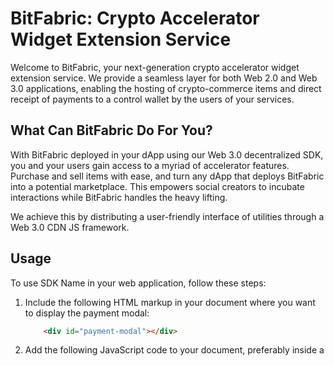 
# BitFabric: Crypto Accelerator Widget Extension Service

Welcome to BitFabric, your next-generation crypto accelerator widget extension service. We provide a seamless layer for both Web 2.0 and Web 3.0 applications, enabling the hosting of crypto-commerce items and direct receipt of payments to a control wallet by the users of your services.

## What Can BitFabric Do For You?

With BitFabric deployed in your dApp using our Web 3.0 decentralized SDK, you and your users gain access to a myriad of accelerator features. Purchase and sell items with ease, and turn any dApp that deploys BitFabric into a potential marketplace. This empowers social creators to incubate interactions while BitFabric handles the heavy lifting.

We achieve this by distributing a user-friendly interface of utilities through a Web 3.0 CDN JS framework.

## Usage

To use SDK Name in your web application, follow these steps:

1. Include the following HTML markup in your document where you want to display the payment modal:
    ```html
        <div id="payment-modal"></div>
    ```

2. Add the following JavaScript code to your document, preferably inside a <script> tag or an external JavaScript file:

   ```javascript
   window.onload = function() {
    var modalElement = document.getElementById('payment-modal');
    ckPaySDK.PaymentComponent.renderPaymentModal(modalElement, { /* props go here */ });
}
```

Make sure to replace `{ /* props go here */ }` with the necessary configuration options for your payment component.

You can customize the SDK integration as per your application's requirements. Refer to the SDK documentation for detailed information on available configuration options and APIs.

## Sample HTML Integration

Here's an example of how you can integrate the SDK in a basic HTML page:

```html
<!DOCTYPE html>
<html lang="en">
<head>
  <meta charset="UTF-8">
  <title>SDK Name HTML Integration</title>
  <script src="https://cdkpay.dogeria.workers.dev/cdkPay.js"></script>
</head>
<body>
  <div id="payment-modal"></div>
  <script>
    window.onload = function() {
        var modalElement = document.getElementById('payment-modal');
        ckPaySDK.PaymentComponent.renderPaymentModal(modalElement, { /* props go here */ });
    }
  </script>
</body>
</html>
```

## Sample React Integration

Here's an example of how you can integrate the SDK in a React application:

1. Install the SDK package using npm or yarn:

   `BASH COMMANDS GO HERE`

2. Import the SDK into your React component:

  ```javascript
  import React from 'react'
import { createRoot } from 'react-dom/client'


window.onload = function () {
  ckPaySDK.PaymentComponent.initialize('payment-modal')
}

const App = () => {
  const handlePayment = () => {
    console.log('payment has been handle')
  }

  const startPaymentFlow = () => {
    ckPaySDK.PaymentComponent.renderPaymentModal({}, function () {
      console.log('Payment complete')
      // hide the modal when payment is done
      ckPaySDK.PaymentComponent.removePaymentModal()
    })
  }

  return (
    <div>
      <h1>hello world</h1>
      <button
        onClick={() => {
          ckPaySDK.PaymentComponent.renderPaymentModal({}, function () {
            ckPaySDK.PaymentComponent.removePaymentModal()
          })
        }}
      >
        Pay in BTC
      </button>
    </div>
  )
}

const container = document.getElementById('app')
const root = createRoot(container)
```
# BitFabric Extension Documentation

The BitFabric extension is a simple interface for adding items and profiles, purchasing items, and retrieving item details in a Web 3.0 marketplace. It simplifies the process by handling authentication and other backend tasks under the hood, allowing users to focus on frontend functionality.

## Data Types

### `Item`

An item represents a product in the marketplace. When creating a new item, an `Item` object must contain the following properties:

- `name`: (Text) The name of the item.
- `cost`: (Nat) The cost of the item in the marketplace.
- `available`: (Bool) Availability status of the item. If `true`, the item is available for purchase; if `false`, it's not.
- `category`: (Text) The category the item belongs to.

Example:

```javascript
let newItem = {
  name: "Test Item",
  cost: 500,
  available: true,
  category: "Electronics",
};
```

The merchant field representing the merchant who is adding the item is automatically added by BitFabric. This field contains the Principal ID of the user who is currently authenticated. The Principal ID is a unique identifier generated based on the domain where BitFabric is deployed. This ensures that each dapp using BitFabric has unique user identifiers.

Profile
A profile represents a user in the marketplace. When creating a new profile, a Profile object must contain the following properties:

profilePicture: (Blob) An optional property, representing the user's profile picture. It should be in the form of a binary data object.
name: (Text) The name of the user.
description: (Text) A description of the user.
Example:

```javascript
let newProfile = {
  profilePicture: "<Binary Data>",
  name: "John Doe",
  description: "A tech enthusiast",
};
```


API Methods
addItem(item)
Adds a new item to the marketplace.

Parameters:

item: (Item) An Item object representing the item to add to the marketplace.
Example:
```javascript
ckPaySDK.PaymentComponent.addItem(newItem);
```
addProfile(profile)

Adds a new user profile.

Parameters:

profile: (Profile) A Profile object representing the user profile to add.
Example:
```javascript
ckPaySDK.PaymentComponent.addProfile(newProfile);
```

buyItem(item)
Buys an item from the marketplace.

Parameters:

item: (Nat) The id of the item to purchase.
Example:
```javascript
ckPaySDK.PaymentComponent.buyItem(itemId);
```

getItem(item)
Retrieves an item's details from the marketplace.

Parameters:

item: (Nat) The id of the item to retrieve.
Example:
```javascript
ckPaySDK.PaymentComponent.getItem(itemId);
```


When BitFabric is deployed, it establishes a connection with your dapp and generates unique Principal IDs based on your domain. These Principal IDs are used to uniquely identify users in the system, allowing for safe and secure transactions.


Customizing BitFabric Payment Widget
The BitFabric payment widget provides a highly customizable interface for streamlining the payment flow. This document will guide you on how to use and customize the BitFabric widget in your application.

Here's an example of how to customize the widget:
```javascript
window.onload = function () {
  ckPaySDK.PaymentComponent.initialize('payment-modal', {
    cardColor: "#123456",
    gradientColor: "#789abc",
    primaryColor: '#abcdef',
    secondaryColor: '#ffffff',
    steps: [
      {
        type: 'login',
        title: 'Custom Login',
        data: {
          "type": "section",
          "props": {},
          "style": {},
          "children": [
            {
              "type": "h1",
              "props": {},
              "style": { "color": "green", "textAlign": "center" },
              "children": "Welcome Back!"
            },
            {
              "type": "p",
              "props": {},
              "style": { "color": "black", "fontSize": "18px" },
              "children": "We're glad to see you again. Let's make some magic happen!"
            }
          ]
        }
      },
      {
        type: 'confirmPaymentDetails',
        title: 'Confirm Payment Details',
        data: {
          "type": "section",
          "props": {},
          "children": [
            {
              "type": "h1",
              "props": {},
              "children": "Invoice"
            },
            {
              "type": "p",
              "props": {},
              "children": "Customer Name"
            },
            {
              "type": "p",
              "props": {},
              "children": "Product: 'Cool Product'"
            },
            {
              "type": "p",
              "props": {},
              "children": "Price: 0.00000100 BTC"
            }
          ]
        }
      }
    ],
  });
}
```
Here is a breakdown of the different customization options:

- `cardColor`: This defines the main color of the card.
- `gradientColor`: This defines the gradient color of the card.
- `primaryColor`: This defines the primary color of the texts and buttons.
- `secondaryColor`: This defines the secondary color of the texts and buttons.
- `steps`: This is an array that defines the steps of the payment flow. Each step is an object that has a `type`, `title`, and `data` property. `data` contains the content to be displayed on the step and can include nested elements.

In the example above, we have two steps: 'login' and 'confirmPaymentDetails'. Each step has a custom title and data.

The `type` field for the step is a string representing the type of the step. The `title` is the title for that particular step, and `data` is the contents of the step. In the `data`, you can specify a `type` (like 'section'), `props` for additional properties, `style` for the style of the section, and `children` for the nested elements inside the section.

With these options, you can customize the payment flow according to your application's requirements.

